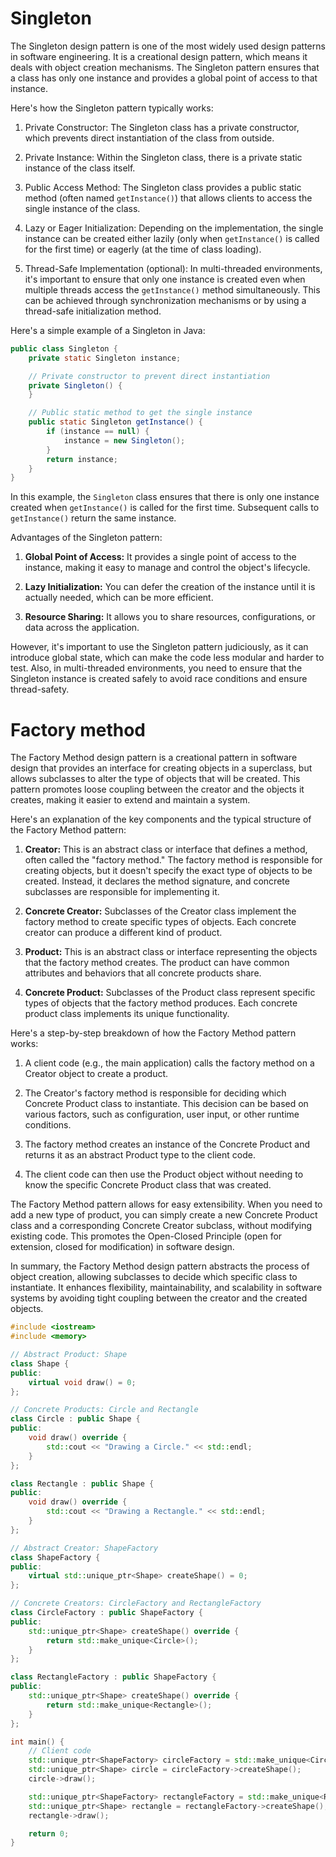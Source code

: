 # Singleton 
The Singleton design pattern is one of the most widely used design patterns in software engineering. It is a creational design pattern, which means it deals with object creation mechanisms. The Singleton pattern ensures that a class has only one instance and provides a global point of access to that instance.

Here's how the Singleton pattern typically works:

1. Private Constructor: The Singleton class has a private constructor, which prevents direct instantiation of the class from outside.

2. Private Instance: Within the Singleton class, there is a private static instance of the class itself.

3. Public Access Method: The Singleton class provides a public static method (often named `getInstance()`) that allows clients to access the single instance of the class.

4. Lazy or Eager Initialization: Depending on the implementation, the single instance can be created either lazily (only when `getInstance()` is called for the first time) or eagerly (at the time of class loading).

5. Thread-Safe Implementation (optional): In multi-threaded environments, it's important to ensure that only one instance is created even when multiple threads access the `getInstance()` method simultaneously. This can be achieved through synchronization mechanisms or by using a thread-safe initialization method.

Here's a simple example of a Singleton in Java:

```java
public class Singleton {
    private static Singleton instance;

    // Private constructor to prevent direct instantiation
    private Singleton() {
    }

    // Public static method to get the single instance
    public static Singleton getInstance() {
        if (instance == null) {
            instance = new Singleton();
        }
        return instance;
    }
}
```

In this example, the `Singleton` class ensures that there is only one instance created when `getInstance()` is called for the first time. Subsequent calls to `getInstance()` return the same instance.

Advantages of the Singleton pattern:

1. **Global Point of Access:** It provides a single point of access to the instance, making it easy to manage and control the object's lifecycle.

2. **Lazy Initialization:** You can defer the creation of the instance until it is actually needed, which can be more efficient.

3. **Resource Sharing:** It allows you to share resources, configurations, or data across the application.

However, it's important to use the Singleton pattern judiciously, as it can introduce global state, which can make the code less modular and harder to test. Also, in multi-threaded environments, you need to ensure that the Singleton instance is created safely to avoid race conditions and ensure thread-safety.

# Factory method

The Factory Method design pattern is a creational pattern in software design that provides an interface for creating objects in a superclass, but allows subclasses to alter the type of objects that will be created. This pattern promotes loose coupling between the creator and the objects it creates, making it easier to extend and maintain a system.

Here's an explanation of the key components and the typical structure of the Factory Method pattern:

1. **Creator:** This is an abstract class or interface that defines a method, often called the "factory method." The factory method is responsible for creating objects, but it doesn't specify the exact type of objects to be created. Instead, it declares the method signature, and concrete subclasses are responsible for implementing it.

2. **Concrete Creator:** Subclasses of the Creator class implement the factory method to create specific types of objects. Each concrete creator can produce a different kind of product.

3. **Product:** This is an abstract class or interface representing the objects that the factory method creates. The product can have common attributes and behaviors that all concrete products share.

4. **Concrete Product:** Subclasses of the Product class represent specific types of objects that the factory method produces. Each concrete product class implements its unique functionality.

Here's a step-by-step breakdown of how the Factory Method pattern works:

1. A client code (e.g., the main application) calls the factory method on a Creator object to create a product.

2. The Creator's factory method is responsible for deciding which Concrete Product class to instantiate. This decision can be based on various factors, such as configuration, user input, or other runtime conditions.

3. The factory method creates an instance of the Concrete Product and returns it as an abstract Product type to the client code.

4. The client code can then use the Product object without needing to know the specific Concrete Product class that was created.

The Factory Method pattern allows for easy extensibility. When you need to add a new type of product, you can simply create a new Concrete Product class and a corresponding Concrete Creator subclass, without modifying existing code. This promotes the Open-Closed Principle (open for extension, closed for modification) in software design.

In summary, the Factory Method design pattern abstracts the process of object creation, allowing subclasses to decide which specific class to instantiate. It enhances flexibility, maintainability, and scalability in software systems by avoiding tight coupling between the creator and the created objects.
``` cpp
#include <iostream>
#include <memory>

// Abstract Product: Shape
class Shape {
public:
    virtual void draw() = 0;
};

// Concrete Products: Circle and Rectangle
class Circle : public Shape {
public:
    void draw() override {
        std::cout << "Drawing a Circle." << std::endl;
    }
};

class Rectangle : public Shape {
public:
    void draw() override {
        std::cout << "Drawing a Rectangle." << std::endl;
    }
};

// Abstract Creator: ShapeFactory
class ShapeFactory {
public:
    virtual std::unique_ptr<Shape> createShape() = 0;
};

// Concrete Creators: CircleFactory and RectangleFactory
class CircleFactory : public ShapeFactory {
public:
    std::unique_ptr<Shape> createShape() override {
        return std::make_unique<Circle>();
    }
};

class RectangleFactory : public ShapeFactory {
public:
    std::unique_ptr<Shape> createShape() override {
        return std::make_unique<Rectangle>();
    }
};

int main() {
    // Client code
    std::unique_ptr<ShapeFactory> circleFactory = std::make_unique<CircleFactory>();
    std::unique_ptr<Shape> circle = circleFactory->createShape();
    circle->draw();

    std::unique_ptr<ShapeFactory> rectangleFactory = std::make_unique<RectangleFactory>();
    std::unique_ptr<Shape> rectangle = rectangleFactory->createShape();
    rectangle->draw();

    return 0;
}
```
